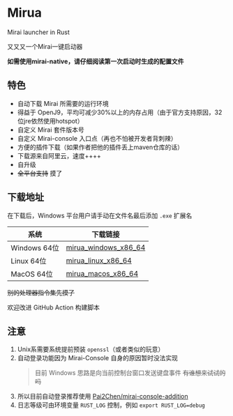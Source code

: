 # Mirua

Mirai launcher in Rust

又又又一个Mirai一键启动器

**如需使用mirai-native，请仔细阅读第一次启动时生成的配置文件**

## 特色

+ 自动下载 Mirai 所需要的运行环境
+ 得益于 OpenJ9，平均可减少30%以上的内存占用（由于官方支持原因，32位jre依然使用hotspot）
+ 自定义 Mirai 套件版本号
+ 自定义 Mirai-console 入口点（再也不怕被开发者背刺辣）
+ 方便的插件下载（如果作者把他的插件丢上maven仓库的话）
+ 下载源来自阿里云，速度++++
+ 自升级
+ ~~全平台支持~~ 摸了

## 下载地址

在下载后，Windows 平台用户请手动在文件名最后添加 `.exe` 扩展名

|系统|下载链接|
|-|-|
|Windows 64位|[mirua_windows_x86_64](https://cdn.jsdelivr.net/gh/zkonge/mirua-update@master/v0.1.4/mirua_windows_x86_64)|
|Linux 64位|[mirua_linux_x86_64](https://cdn.jsdelivr.net/gh/zkonge/mirua-update@master/v0.1.4/mirua_linux_x86_64)|
|MacOS 64位|[mirua_macos_x86_64](https://cdn.jsdelivr.net/gh/zkonge/mirua-update@master/v0.1.4/mirua_macos_x86_64)|

~~别的处理器指令集先摸了~~

欢迎改进 GitHub Action 构建脚本

## 注意

1. Unix系需要系统提前预装 `openssl`（或者类似的玩意）
2. 自动登录功能因为 Mirai-Console 自身的原因暂时没法实现
    > 目前 Windows 思路是向当前控制台窗口发送键盘事件
    > ~~有谁想来试试的吗~~
3. 所以目前自动登录推荐使用 [Pai2Chen/mirai-console-addition](https://github.com/Pai2Chen/mirai-console-addition)
4. 日志等级可由环境变量 `RUST_LOG` 控制，例如 `export RUST_LOG=debug`